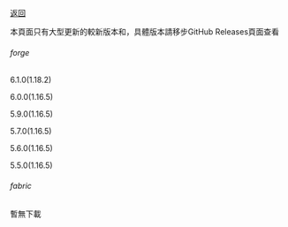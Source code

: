 [返回](https://grey-wind.github.io/)

本頁面只有大型更新的較新版本和，具體版本請移步GitHub Releases頁面查看

###### forge

6.1.0(1.18.2)

6.0.0(1.16.5)

5.9.0(1.16.5)

5.7.0(1.16.5)

5.6.0(1.16.5)

5.5.0(1.16.5)

###### fabric

暫無下載
